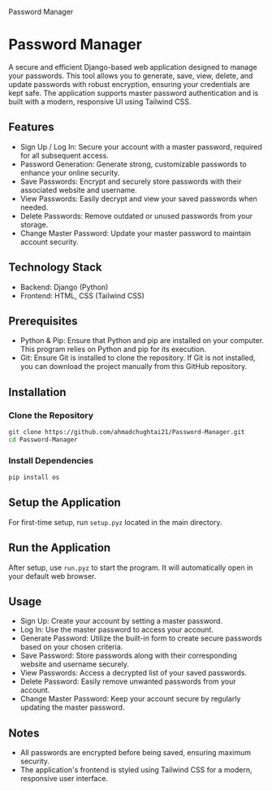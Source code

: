 Password Manager
# Password Manager

A secure and efficient Django-based web application designed to manage your passwords. This tool allows you to generate, save, view, delete, and update passwords with robust encryption, ensuring your credentials are kept safe. The application supports master password authentication and is built with a modern, responsive UI using Tailwind CSS.

## Features
- Sign Up / Log In: Secure your account with a master password, required for all subsequent access.
- Password Generation: Generate strong, customizable passwords to enhance your online security.
- Save Passwords: Encrypt and securely store passwords with their associated website and username.
- View Passwords: Easily decrypt and view your saved passwords when needed.
- Delete Passwords: Remove outdated or unused passwords from your storage.
- Change Master Password: Update your master password to maintain account security.

## Technology Stack
- Backend: Django (Python)
- Frontend: HTML, CSS (Tailwind CSS)

## Prerequisites
- Python & Pip: Ensure that Python and pip are installed on your computer. This program relies on Python and pip for its execution.
- Git: Ensure Git is installed to clone the repository. If Git is not installed, you can download the project manually from this GitHub repository.


## Installation
### Clone the Repository
```bash
git clone https://github.com/ahmadchughtai21/Password-Manager.git
cd Password-Manager
```

### Install Dependencies
```bash
pip install os
```

## Setup the Application
For first-time setup, run `setup.pyz` located in the main directory.

## Run the Application
After setup, use `run.pyz` to start the program. It will automatically open in your default web browser.

## Usage
- Sign Up: Create your account by setting a master password.
- Log In: Use the master password to access your account.
- Generate Password: Utilize the built-in form to create secure passwords based on your chosen criteria.
- Save Password: Store passwords along with their corresponding website and username securely.
- View Passwords: Access a decrypted list of your saved passwords.
- Delete Password: Easily remove unwanted passwords from your account.
- Change Master Password: Keep your account secure by regularly updating the master password.

## Notes
- All passwords are encrypted before being saved, ensuring maximum security.
- The application's frontend is styled using Tailwind CSS for a modern, responsive user interface.
